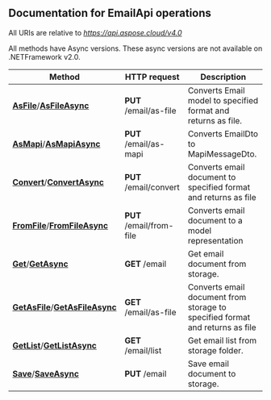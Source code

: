
## Documentation for EmailApi operations

All URIs are relative to *https://api.aspose.cloud/v4.0*

All methods have Async versions. These async versions are not available on .NETFramework v2.0.

Method | HTTP request | Description
------------- | ------------- | -------------
[**AsFile**](EmailApi.md#AsFile)/[**AsFileAsync**](EmailApi.md#AsFileAsync)| **PUT** /email/as-file| Converts Email model to specified format and returns as file.             
[**AsMapi**](EmailApi.md#AsMapi)/[**AsMapiAsync**](EmailApi.md#AsMapiAsync)| **PUT** /email/as-mapi| Converts EmailDto to MapiMessageDto.             
[**Convert**](EmailApi.md#Convert)/[**ConvertAsync**](EmailApi.md#ConvertAsync)| **PUT** /email/convert| Converts email document to specified format and returns as file             
[**FromFile**](EmailApi.md#FromFile)/[**FromFileAsync**](EmailApi.md#FromFileAsync)| **PUT** /email/from-file| Converts email document to a model representation             
[**Get**](EmailApi.md#Get)/[**GetAsync**](EmailApi.md#GetAsync)| **GET** /email| Get email document from storage.             
[**GetAsFile**](EmailApi.md#GetAsFile)/[**GetAsFileAsync**](EmailApi.md#GetAsFileAsync)| **GET** /email/as-file| Converts email document from storage to specified format and returns as file             
[**GetList**](EmailApi.md#GetList)/[**GetListAsync**](EmailApi.md#GetListAsync)| **GET** /email/list| Get email list from storage folder.             
[**Save**](EmailApi.md#Save)/[**SaveAsync**](EmailApi.md#SaveAsync)| **PUT** /email| Save email document to storage.             

